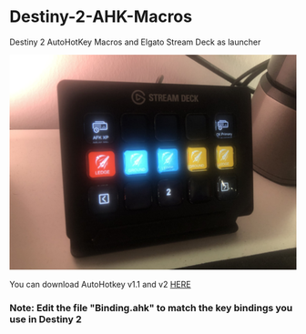 # Destiny-2-AHK-Macros
Destiny 2 AutoHotKey Macros and Elgato Stream Deck as launcher

<img src="Assets/IMG_6052.jpg" width="512">

You can download AutoHotkey v1.1 and v2 <a href="https://www.autohotkey.com/">HERE</a>

### Note: Edit the file "Binding.ahk" to match the key bindings you use in Destiny 2 ###
